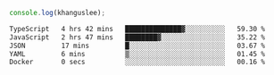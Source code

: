 ```js
console.log(khanguslee);
```

<!--START_SECTION:waka-->

```txt
TypeScript   4 hrs 42 mins   ██████████████▓░░░░░░░░░░   59.30 %
JavaScript   2 hrs 47 mins   ████████▓░░░░░░░░░░░░░░░░   35.22 %
JSON         17 mins         █░░░░░░░░░░░░░░░░░░░░░░░░   03.67 %
YAML         6 mins          ▒░░░░░░░░░░░░░░░░░░░░░░░░   01.45 %
Docker       0 secs          ░░░░░░░░░░░░░░░░░░░░░░░░░   00.16 %
```

<!--END_SECTION:waka-->

<!--
**khanguslee/khanguslee** is a ✨ _special_ ✨ repository because its `README.md` (this file) appears on your GitHub profile.

Here are some ideas to get you started:

- 🔭 I’m currently working on ...
- 🌱 I’m currently learning ...
- 👯 I’m looking to collaborate on ...
- 🤔 I’m looking for help with ...
- 💬 Ask me about ...
- 📫 How to reach me: ...
- 😄 Pronouns: ...
- ⚡ Fun fact: ...
-->
